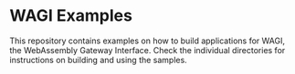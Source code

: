 # WAGI Examples

This repository contains examples on how to build applications for WAGI, the
WebAssembly Gateway Interface. Check the individual directories for instructions
on building and using the samples.

[wagi]: https://github.com/deislabs/wagi
